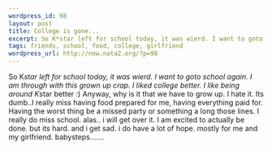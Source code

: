```yaml
--- 
wordpress_id: 98
layout: post
title: College is gone...
excerpt: So K*star left for school today, it was wierd. I want to goto school again. I am through with this grown up crap. I liked college better. I like being around K*star better :) Anyway, why is it that we have to grow up. I hate it. Its dumb..I really miss having food prepared for me, having everything paid for. Having the worst thing be a missed party or something a long those lines. I really do mis...
tags: friends, school, food, college, girlfriend
wordpress_url: http://new.nata2.org/?p=98
---
```

So K*star left for school today, it was wierd. I want to goto school again. I am through with this grown up crap. I liked college better. I like being around K*star better :) Anyway, why is it that we have to grow up. I hate it. Its dumb..I really miss having food prepared for me, having everything paid for. Having the worst thing be a missed party or something a long those lines. I really do miss school. alas.. i will get over it. I am excited to actually be done. but its hard. and i get sad. i do have a lot of hope. mostly for me and my girlfriend. babysteps.......
